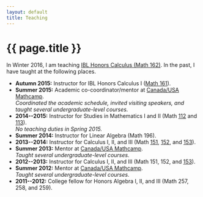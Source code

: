 ```yaml
---
layout: default
title: Teaching
---
```


# {{ page.title }}

In Winter 2016, I am teaching [IBL Honors Calculus (Math 162)](teaching/162win16/).
In the past, I have taught at the following places.

* **Autumn 2015:** Instructor for IBL Honors Calculus I ([Math 161](http://www.math.uchicago.edu/~mcreek/fall_2015/math_16100/index.html)).
* **Summer 2015:** Academic co-coordinator/mentor at [Canada/USA Mathcamp](http://www.mathcamp.org/2015).  
_Coordinated the academic schedule, invited visiting speakers, and taught several undergraduate-level courses._
* **2014--2015:** Instructor for Studies in Mathematics I and II (Math [112](112aut14/) and [113](113win15/)).  
_No teaching duties in Spring 2015._
* **Summer 2014:** Instructor for Linear Algebra (Math 196).
* **2013--2014:** Instructor for Calculus I, II, and III (Math [151](151aut13/), [152](152win14/), and [153](153spr14/)).
* **Summer 2013:** Mentor at [Canada/USA Mathcamp](http://www.mathcamp.org/2013).  
_Taught several undergraduate-level courses._
* **2012--2013:** Instructor for Calculus I, II, and III (Math 151, 152, and [153](153spr13/)).
* **Summer 2012:** Mentor at [Canada/USA Mathcamp](http://www.mathcamp.org/2012).  
_Taught several undergraduate-level courses._
* **2011--2012:** College fellow for Honors Algebra I, II, and III (Math 257, 258, and 259).

